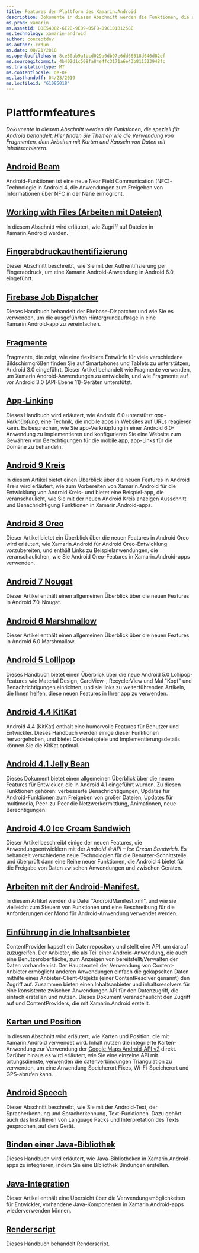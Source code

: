 ```yaml
---
title: Features der Plattform des Xamarin.Android
description: Dokumente in diesem Abschnitt werden die Funktionen, die speziell für Android behandelt. Hier finden Sie Themen wie die Verwendung von Fragmenten, dem Arbeiten mit Karten und Kapseln von Daten mit Inhaltsanbietern.
ms.prod: xamarin
ms.assetid: DDE54082-6E2B-9ED9-05FB-D9C1D1B1258E
ms.technology: xamarin-android
author: conceptdev
ms.author: crdun
ms.date: 08/21/2018
ms.openlocfilehash: 8ce50ab9a1bcd029a0db97e6dd66518d646d82ef
ms.sourcegitcommit: 4b402d1c508fa84e4fc3171a6e43b811323948fc
ms.translationtype: MT
ms.contentlocale: de-DE
ms.lasthandoff: 04/23/2019
ms.locfileid: "61085018"
---
```

# <a name="platform-features"></a>Plattformfeatures

_Dokumente in diesem Abschnitt werden die Funktionen, die speziell für Android behandelt. Hier finden Sie Themen wie die Verwendung von Fragmenten, dem Arbeiten mit Karten und Kapseln von Daten mit Inhaltsanbietern._

## <a name="android-beamandroidplatformandroid-beammd"></a>[Android Beam](~/android/platform/android-beam.md)

Android-Funktionen ist eine neue Near Field Communication (NFC)-Technologie in Android 4, die Anwendungen zum Freigeben von Informationen über NFC in der Nähe ermöglicht.

## <a name="working-with-filesandroidplatformfilesindexmd"></a>[Working with Files (Arbeiten mit Dateien)](~/android/platform/files/index.md)

In diesem Abschnitt wird erläutert, wie Zugriff auf Dateien in Xamarin.Android werden.

## <a name="fingerprint-authenticationandroidplatformfingerprint-authenticationindexmd"></a>[Fingerabdruckauthentifizierung](~/android/platform/fingerprint-authentication/index.md)

Dieser Abschnitt beschreibt, wie Sie mit der Authentifizierung per Fingerabdruck, um eine Xamarin.Android-Anwendung in Android 6.0 eingeführt.


## <a name="firebase-job-dispatcherandroidplatformfirebase-job-dispatchermd"></a>[Firebase Job Dispatcher](~/android/platform/firebase-job-dispatcher.md)

Dieses Handbuch behandelt der Firebase-Dispatcher und wie Sie es verwenden, um die ausgeführten Hintergrundaufträge in eine Xamarin.Android-app zu vereinfachen.

##  <a name="fragmentsandroidplatformfragmentsindexmd"></a>[Fragmente](~/android/platform/fragments/index.md)

Fragmente, die zeigt, wie eine flexiblere Entwürfe für viele verschiedene Bildschirmgrößen finden Sie auf Smartphones und Tablets zu unterstützen, Android 3.0 eingeführt. Dieser Artikel behandelt wie Fragmente verwenden, um Xamarin.Android-Anwendungen zu entwickeln, und wie Fragmente auf vor Android 3.0 (API-Ebene 11)-Geräten unterstützt.



## <a name="app-linkingandroidplatformapp-linkingmd"></a>[App-Linking](~/android/platform/app-linking.md)

Dieses Handbuch wird erläutert, wie Android 6.0 unterstützt _app-Verknüpfung_, eine Technik, die mobile apps in Websites auf URLs reagieren kann. Es besprechen, wie Sie app-Verknüpfung in einer Android 6.0-Anwendung zu implementieren und konfigurieren Sie eine Website zum Gewähren von Berechtigungen für die mobile app, app-Links für die Domäne zu behandeln.


##  <a name="android-9-pieandroidplatformpiemd"></a>[Android 9 Kreis](~/android/platform/pie.md)

In diesem Artikel bietet einen Überblick über die neuen Features in Android Kreis wird erläutert, wie zum Vorbereiten von Xamarin.Android für die Entwicklung von Android Kreis- und bietet eine Beispiel-app, die veranschaulicht, wie Sie mit der neuen Android Kreis anzeigen Ausschnitt und Benachrichtigung Funktionen in Xamarin.Android-apps.


##  <a name="android-8-oreoandroidplatformoreomd"></a>[Android 8 Oreo](~/android/platform/oreo.md)

Dieser Artikel bietet ein Überblick über die neuen Features in Android Oreo wird erläutert, wie Xamarin.Android für Android Oreo-Entwicklung vorzubereiten, und enthält Links zu Beispielanwendungen, die veranschaulichen, wie Sie Android Oreo-Features in Xamarin.Android-apps verwenden.



##  <a name="android-7-nougatandroidplatformnougatmd"></a>[Android 7 Nougat](~/android/platform/nougat.md)

Dieser Artikel enthält einen allgemeinen Überblick über die neuen Features in Android 7.0-Nougat.




##  <a name="android-6-marshmallowandroidplatformmarshmallowmd"></a>[Android 6 Marshmallow](~/android/platform/marshmallow.md)

Dieser Artikel enthält einen allgemeinen Überblick über die neuen Features in Android 6.0 Marshmallow.




##  <a name="android-5-lollipopandroidplatformlollipopmd"></a>[Android 5 Lollipop](~/android/platform/lollipop.md)

Dieses Handbuch bietet einen Überblick über die neue Android 5.0 Lollipop-Features wie Material Design, CardView-, RecyclerView und Mal "Kopf" und Benachrichtigungen einrichten, und sie links zu weiterführenden Artikeln, die Ihnen helfen, diese neuen Features in Ihrer app zu verwenden.



##  <a name="android-44-kitkatandroidplatformkitkatmd"></a>[Android 4.4 KitKat](~/android/platform/kitkat.md)

Android 4.4 (KitKat) enthält eine humorvolle Features für Benutzer und Entwickler. Dieses Handbuch werden einige dieser Funktionen hervorgehoben, und bietet Codebeispiele und Implementierungsdetails können Sie die KitKat optimal.




##  <a name="android-41-jelly-beanandroidplatformjelly-beanmd"></a>[Android 4.1 Jelly Bean](~/android/platform/jelly-bean.md)

Dieses Dokument bietet einen allgemeinen Überblick über die neuen Features für Entwickler, die in Android 4.1 eingeführt wurden. Zu diesen Funktionen gehören: verbesserte Benachrichtigungen, Updates für Android-Funktionen zum Freigeben von großer Dateien, Updates für multimedia, Peer-zu-Peer die Netzwerkermittlung, Animationen, neue Berechtigungen.



##  <a name="android-40-ice-cream-sandwichandroidplatformice-cream-sandwichmd"></a>[Android 4.0 Ice Cream Sandwich](~/android/platform/ice-cream-sandwich.md)

Dieser Artikel beschreibt einige der neuen Features, die Anwendungsentwicklern mit der *Android 4-API – Ice Cream Sandwich*.
Es behandelt verschiedene neue Technologien für die Benutzer-Schnittstelle und überprüft dann eine Reihe neuer Funktionen, die Android 4 bietet für die Freigabe von Daten zwischen Anwendungen und zwischen Geräten.


##  <a name="working-with-the-android-manifestandroid-manifestmd"></a>[Arbeiten mit der Android-Manifest.](android-manifest.md)

In diesem Artikel werden die Datei "AndroidManifest.xml", und wie sie vielleicht zum Steuern von Funktionen und eine Beschreibung für die Anforderungen der Mono für Android-Anwendung verwendet werden.


##  <a name="introduction-to-content-providersandroidplatformcontent-providersindexmd"></a>[Einführung in die Inhaltsanbieter](~/android/platform/content-providers/index.md)

ContentProvider kapselt ein Datenrepository und stellt eine API, um darauf zuzugreifen. Der Anbieter, die als Teil einer Android-Anwendung, die auch eine Benutzeroberfläche, zum Anzeigen von bereitstellt/Verwalten der Daten vorhanden ist. Der Hauptvorteil der Verwendung von Content-Anbieter ermöglicht anderen Anwendungen einfach die gekapselten Daten mithilfe eines Anbieter-Client-Objekts (einer ContentResolver genannt) den Zugriff auf. Zusammen bieten einen Inhaltsanbieter und inhaltsresolvers für eine konsistente zwischen Anwendungen API für den Datenzugriff, die einfach erstellen und nutzen. Dieses Dokument veranschaulicht den Zugriff auf und ContentProviders, die mit Xamarin.Android erstellt.



##  <a name="maps-and-locationandroidplatformmaps-and-locationindexmd"></a>[Karten und Position](~/android/platform/maps-and-location/index.md)

In diesem Abschnitt wird erläutert, wie Karten und Position, die mit Xamarin.Android verwendet wird. Inhalt nutzen die integrierte Karten-Anwendung zur Verwendung der [Google Maps Android-API v2](https://developers.google.com/maps/documentation/android/) direkt. Darüber hinaus es wird erläutert, wie Sie eine einzelne API mit ortungsdienste, verwenden die datenverbindungen Triangulation zu verwenden, um eine Anwendung Speicherort Fixes, Wi-Fi-Speicherort und GPS-abrufen kann.



## <a name="android-speechandroidplatformspeechmd"></a>[Android Speech](~/android/platform/speech.md)

Dieser Abschnitt beschreibt, wie Sie mit der Android-Text, der Spracherkennung und Spracherkennung, Text-Funktionen. Dazu gehört auch das Installieren von Language Packs und Interpretation des Texts gesprochen, auf dem Gerät.


##  <a name="binding-a-java-librarybinding-java-libraryindexmd"></a>[Binden einer Java-Bibliothek](binding-java-library/index.md)

Dieses Handbuch wird erläutert, wie Java-Bibliotheken in Xamarin.Android-apps zu integrieren, indem Sie eine Bibliothek Bindungen erstellen.

##  <a name="java-integrationjava-integrationindexmd"></a>[Java-Integration](java-integration/index.md)

Dieser Artikel enthält eine Übersicht über die Verwendungsmöglichkeiten für Entwickler, vorhandene Java-Komponenten in Xamarin.Android-apps wiederverwenden können.

##  <a name="renderscriptrenderscriptmd"></a>[Renderscript](renderscript.md)

Dieses Handbuch behandelt Renderscript.

